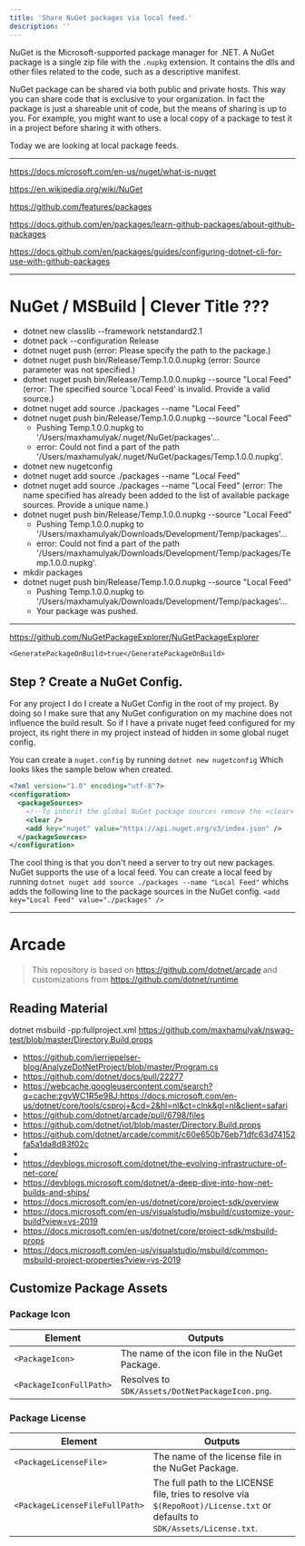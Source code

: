 ```yaml
---
title: 'Share NuGet packages via local feed.'
description: ''
---
```

NuGet is the Microsoft-supported package manager for .NET. A NuGet package is a single zip file with the `.nupkg` extension.
It contains the dlls and other files related to the code, such as a descriptive manifest.

NuGet package can be shared via both public and private hosts. This way you can share code that is exclusive to your organization. In fact the package is just a shareable unit of code, but the means of sharing is up to you. For example, you might want to use a local copy of a package to test it in a project before sharing it with others.

Today we are looking at local package feeds.


-------

https://docs.microsoft.com/en-us/nuget/what-is-nuget

https://en.wikipedia.org/wiki/NuGet

https://github.com/features/packages

https://docs.github.com/en/packages/learn-github-packages/about-github-packages

https://docs.github.com/en/packages/guides/configuring-dotnet-cli-for-use-with-github-packages

-------

# NuGet / MSBuild | Clever Title ???

- dotnet new classlib --framework netstandard2.1
- dotnet pack --configuration Release
- dotnet nuget push (error: Please specify the path to the package.)
- dotnet nuget push bin/Release/Temp.1.0.0.nupkg  (error: Source parameter was not specified.)
- dotnet nuget push bin/Release/Temp.1.0.0.nupkg --source "Local Feed" (error: The specified source 'Local Feed' is invalid. Provide a valid source.)
- dotnet nuget add source ./packages --name "Local Feed"
- dotnet nuget push bin/Release/Temp.1.0.0.nupkg --source "Local Feed"
    - Pushing Temp.1.0.0.nupkg to '/Users/maxhamulyak/.nuget/NuGet/packages'...
    - error: Could not find a part of the path '/Users/maxhamulyak/.nuget/NuGet/packages/Temp.1.0.0.nupkg'.
- dotnet new nugetconfig
- dotnet nuget add source ./packages --name "Local Feed"
- dotnet nuget add source ./packages --name "Local Feed" (error: The name specified has already been added to the list of available package sources. Provide a unique name.)
- dotnet nuget push bin/Release/Temp.1.0.0.nupkg --source "Local Feed"
    - Pushing Temp.1.0.0.nupkg to '/Users/maxhamulyak/Downloads/Development/Temp/packages'...
    - error: Could not find a part of the path '/Users/maxhamulyak/Downloads/Development/Temp/packages/Temp.1.0.0.nupkg'.
- mkdir packages
- dotnet nuget push bin/Release/Temp.1.0.0.nupkg --source "Local Feed"
    - Pushing Temp.1.0.0.nupkg to '/Users/maxhamulyak/Downloads/Development/Temp/packages'...
    - Your package was pushed.

-------

https://github.com/NuGetPackageExplorer/NuGetPackageExplorer 


`<GeneratePackageOnBuild>true</GeneratePackageOnBuild>`

## Step ? Create a NuGet Config.

For any project I do I create a NuGet Config in the root of my project. By doing so I make sure that any NuGet configuration on my machine does not influence the build result. So if I have a private nuget feed configured for my project, its right there in my project instead of hidden in some global nuget config.

You can create a `nuget.config` by running `dotnet new nugetconfig` Which looks likes the sample below when created.

```xml
<?xml version="1.0" encoding="utf-8"?>
<configuration>
  <packageSources>
    <!--To inherit the global NuGet package sources remove the <clear> line below -->
    <clear />
    <add key="nuget" value="https://api.nuget.org/v3/index.json" />
  </packageSources>
</configuration>
```

The cool thing is that you don't need a server to try out new packages. NuGet supports the use of a local feed. You can create a local feed by running `dotnet nuget add source ./packages --name "Local Feed"` whichs adds the following line to the package sources in the NuGet config. `<add key="Local Feed" value="./packages" />`

----------

# Arcade

> This repository is based on https://github.com/dotnet/arcade and customizations from https://github.com/dotnet/runtime

## Reading Material

dotnet msbuild -pp:fullproject.xml
https://github.com/maxhamulyak/nswag-test/blob/master/Directory.Build.props

- https://github.com/jerriepelser-blog/AnalyzeDotNetProject/blob/master/Program.cs
- https://github.com/dotnet/docs/pull/22277
- https://webcache.googleusercontent.com/search?q=cache:zgvWC1R5e98J:https://docs.microsoft.com/en-us/dotnet/core/tools/csproj+&cd=2&hl=nl&ct=clnk&gl=nl&client=safari
- https://github.com/dotnet/arcade/pull/6798/files
- https://github.com/dotnet/iot/blob/master/Directory.Build.props
- https://github.com/dotnet/arcade/commit/c60e650b76eb71dfc63d74152fa5a1da8d83f02c
- 
- https://devblogs.microsoft.com/dotnet/the-evolving-infrastructure-of-net-core/
- https://devblogs.microsoft.com/dotnet/a-deep-dive-into-how-net-builds-and-ships/
- https://docs.microsoft.com/en-us/dotnet/core/project-sdk/overview
- https://docs.microsoft.com/en-us/visualstudio/msbuild/customize-your-build?view=vs-2019
- https://docs.microsoft.com/en-us/dotnet/core/project-sdk/msbuild-props
- https://docs.microsoft.com/en-us/visualstudio/msbuild/common-msbuild-project-properties?view=vs-2019


## Customize Package Assets

### Package Icon

| Element | Outputs |
| - | - |
| `<PackageIcon>` | The name of the icon file in the NuGet Package. |
| `<PackageIconFullPath>` | Resolves to `SDK/Assets/DotNetPackageIcon.png`.|

### Package License

| Element | Outputs |
| - | - |
| `<PackageLicenseFile>` | The name of the license file in the NuGet Package. |
| `<PackageLicenseFileFullPath>` | The full path to the LICENSE file, tries to resolve via `$(RepoRoot)/License.txt` or defaults to `SDK/Assets/License.txt`. |
